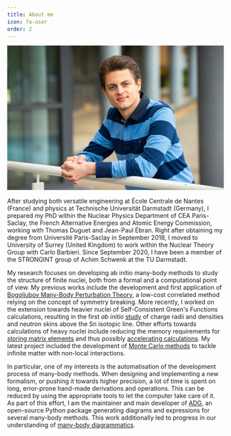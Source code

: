 ```yaml
---
title: About me
icon: fa-user
order: 2
---
```


<img src="assets/images/Arthuis_home_landscape.jpg" alt="Picture of Pierre Arthuis" class="portrait">

After studying both versatile engineering at École Centrale de Nantes (France)
and physics at Technische Universität Darmstadt (Germany), I prepared my PhD
within the Nuclear Physics Department of CEA Paris-Saclay, the French
Alternative Energies and Atomic Energy Commission, working with Thomas Duguet
and Jean-Paul Ébran. Right after obtaining my degree from Université
Paris-Saclay in September 2018, I moved to University of Surrey (United Kingdom)
to work within the Nuclear Theory Group with Carlo Barbieri. Since September
2020, I have been a member of the STRONGINT group of Achim Schwenk at the TU
Darmstadt.

My research focuses on developing ab initio many-body methods to study the
structure of finite nuclei, both from a formal and a computational point of
view. My previous works include the development and first application of
[Bogoliubov Many-Body Perturbation Theory](https://tel.archives-ouvertes.fr/tel-01992165),
a low-cost correlated method relying on the concept of symmetry breaking.
More recently, I worked on the extension towards heavier nuclei of
Self-Consistent Green's Functions calculations, resulting in the first
*ab initio* [study](https://doi.org/10.1103/PhysRevLett.125.182501) of charge
radii and densities and neutron skins above the Sn isotopic line. Other efforts
towards calculations of heavy nuclei include reducing the memory requirements
for [storing matrix elements](https://doi.org/10.1016/j.physletb.2021.136623)
and thus possibly [accelerating calculations](https://arxiv.org/abs/2205.10087).
My latest project included the development of [Monte Carlo methods](https://arxiv.org/abs/2203.16167)
to tackle infinite matter with non-local interactions.

In particular, one of my interests is the automatisation of the development
process of many-body methods. When designing and implementing a new formalism,
or pushing it towards higher precision, a lot of time is spent on long,
error-prone hand-made derivations and operations. This can be reduced by using
the appropriate tools to let the computer take care of it.
As part of this effort, I am the maintainer and main developer of
[ADG](https://github.com/adgproject/adg/), an open-source Python package
generating diagrams and expressions for several many-body methods. This work
additionally led to progress in our understanding of [many-body diagrammatics](https://doi.org/10.1016/j.cpc.2018.11.023).
